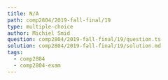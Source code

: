 ```yaml
---
title: N/A
path: comp2804/2019-fall-final/19
type: multiple-choice
author: Michiel Smid
question: comp2804/2019-fall-final/19/question.ts
solution: comp2804/2019-fall-final/19/solution.md
tags:
  - comp2804
  - comp2804-exam
---
```

